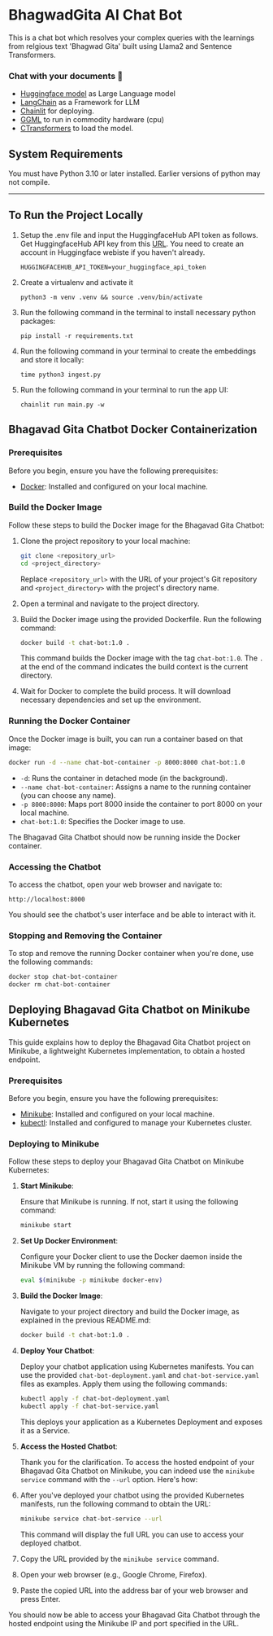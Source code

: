 # BhagwadGita AI Chat Bot 
This is a chat bot which resolves your complex queries with the learnings from relgious text 'Bhagwad Gita' built using Llama2 and Sentence Transformers. 


### Chat with your documents 🚀
- [Huggingface model](https://huggingface.co/TheBloke/Llama-2-7B-Chat-GGML/blob/main/llama-2-7b-chat.ggmlv3.q8_0.bin) as Large Language model
- [LangChain](https://python.langchain.com/docs/get_started/introduction.html) as a Framework for LLM
- [Chainlit](https://docs.chainlit.io/overview) for deploying.
- [GGML](https://github.com/ggerganov/ggml) to run in commodity hardware (cpu)
- [CTransformers](https://github.com/marella/ctransformers) to load the model.

## System Requirements

You must have Python 3.10 or later installed. Earlier versions of python may not compile.  

---

## To Run the Project Locally 



1. Setup the .env file and input the HuggingfaceHub API token as follows. Get HuggingfaceHub API key from this [URL](https://huggingface.co/settings/tokens). You need to create an account in Huggingface webiste if you haven't already.
   ```
   HUGGINGFACEHUB_API_TOKEN=your_huggingface_api_token
   ```
   
2. Create a virtualenv and activate it
   ```
   python3 -m venv .venv && source .venv/bin/activate
   ```

3. Run the following command in the terminal to install necessary python packages:
   ```
   pip install -r requirements.txt
   ```

4. Run the following command in your terminal to create the embeddings and store it locally:
   ```
   time python3 ingest.py
   ```

5. Run the following command in your terminal to run the app UI:
   ```
   chainlit run main.py -w
   ```


## Bhagavad Gita Chatbot Docker Containerization



### Prerequisites

Before you begin, ensure you have the following prerequisites:

- [Docker](https://docs.docker.com/get-docker/): Installed and configured on your local machine.

### Build the Docker Image

Follow these steps to build the Docker image for the Bhagavad Gita Chatbot:

1. Clone the project repository to your local machine:

   ```bash
   git clone <repository_url>
   cd <project_directory>
   ```

   Replace `<repository_url>` with the URL of your project's Git repository and `<project_directory>` with the project's directory name.

2. Open a terminal and navigate to the project directory.

3. Build the Docker image using the provided Dockerfile. Run the following command:

   ```bash
   docker build -t chat-bot:1.0 .
   ```

   This command builds the Docker image with the tag `chat-bot:1.0`. The `.` at the end of the command indicates the build context is the current directory.

4. Wait for Docker to complete the build process. It will download necessary dependencies and set up the environment.

### Running the Docker Container

Once the Docker image is built, you can run a container based on that image:

```bash
docker run -d --name chat-bot-container -p 8000:8000 chat-bot:1.0
```

- `-d`: Runs the container in detached mode (in the background).
- `--name chat-bot-container`: Assigns a name to the running container (you can choose any name).
- `-p 8000:8000`: Maps port 8000 inside the container to port 8000 on your local machine.
- `chat-bot:1.0`: Specifies the Docker image to use.

The Bhagavad Gita Chatbot should now be running inside the Docker container.

### Accessing the Chatbot

To access the chatbot, open your web browser and navigate to:

```
http://localhost:8000
```

You should see the chatbot's user interface and be able to interact with it.

### Stopping and Removing the Container

To stop and remove the running Docker container when you're done, use the following commands:

```bash
docker stop chat-bot-container
docker rm chat-bot-container
```



## Deploying Bhagavad Gita Chatbot on Minikube Kubernetes

This guide explains how to deploy the Bhagavad Gita Chatbot project on Minikube, a lightweight Kubernetes implementation, to obtain a hosted endpoint.

### Prerequisites

Before you begin, ensure you have the following prerequisites:

- [Minikube](https://minikube.sigs.k8s.io/docs/start/): Installed and configured on your local machine.
- [kubectl](https://kubernetes.io/docs/tasks/tools/install-kubectl/): Installed and configured to manage your Kubernetes cluster.

### Deploying to Minikube

Follow these steps to deploy your Bhagavad Gita Chatbot on Minikube Kubernetes:

1. **Start Minikube**:

   Ensure that Minikube is running. If not, start it using the following command:

   ```bash
   minikube start
   ```

2. **Set Up Docker Environment**:

   Configure your Docker client to use the Docker daemon inside the Minikube VM by running the following command:

   ```bash
   eval $(minikube -p minikube docker-env)
   ```

3. **Build the Docker Image**:

   Navigate to your project directory and build the Docker image, as explained in the previous README.md:

   ```bash
   docker build -t chat-bot:1.0 .
   ```

4. **Deploy Your Chatbot**:

   Deploy your chatbot application using Kubernetes manifests. You can use the provided `chat-bot-deployment.yaml` and `chat-bot-service.yaml` files as examples. Apply them using the following commands:

   ```bash
   kubectl apply -f chat-bot-deployment.yaml
   kubectl apply -f chat-bot-service.yaml
   ```

   This deploys your application as a Kubernetes Deployment and exposes it as a Service.

5. **Access the Hosted Chatbot**:

   Thank you for the clarification. To access the hosted endpoint of your Bhagavad Gita Chatbot on Minikube, you can indeed use the `minikube service` command with the `--url` option. Here's how:

1. After you've deployed your chatbot using the provided Kubernetes manifests, run the following command to obtain the URL:

   ```bash
   minikube service chat-bot-service --url
   ```

   This command will display the full URL you can use to access your deployed chatbot.

2. Copy the URL provided by the `minikube service` command.

3. Open your web browser (e.g., Google Chrome, Firefox).

4. Paste the copied URL into the address bar of your web browser and press Enter.

You should now be able to access your Bhagavad Gita Chatbot through the hosted endpoint using the Minikube IP and port specified in the URL.



